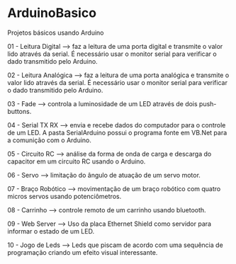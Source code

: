 # ArduinoBasico
Projetos básicos usando Arduino

01 - Leitura Digital --> faz a leitura de uma porta digital e transmite o valor lido através da serial. É necessário usar o monitor serial para verificar o dado transmitido pelo Arduino.

02 - Leitura Analógica --> faz a leitura de uma porta analógica e transmite o valor lido através da serial. É necessário usar o monitor serial para verificar o dado transmitido pelo Arduino.

03 - Fade --> controla a luminosidade de um LED através de dois push-buttons.

04 - Serial TX RX --> envia e recebe dados do computador para o controle de um LED. A pasta SerialArduino possui o programa fonte em VB.Net para a comunição com o Arduino.

05 - Circuito RC --> análise da forma de onda de carga e descarga do capacitor em um circuito RC usando o Arduino.

06 - Servo --> limitação do ângulo de atuação de um servo motor.

07 - Braço Robótico --> movimentação de um braço robótico com quatro micros servos usando potenciômetros.

08 - Carrinho --> controle remoto de um carrinho usando bluetooth.

09 - Web Server --> Uso da placa Ethernet Shield como servidor para informar o estado de um LED.

10 - Jogo de Leds --> Leds que piscam de acordo com uma sequência de programação criando um efeito visual interessante.
